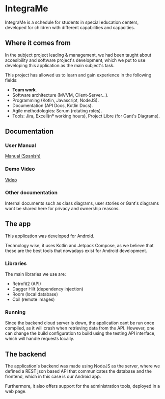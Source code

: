 # IntegraMe
IntegraMe is a schedule for students in special education centers, developed for children with
different capabilities and capacities.

## Where it comes from
In the subject project leading & management, we had been taught about accesibility and software project's
development, which we put to use developing this application as the main subject's task.

This project has allowed us to learn and gain experience in the following fields:
- **Team work**.
- Software architecture (MVVM, Client-Server...).
- Programming (Kotlin, Javascript, NodeJS).
- Documentation (API Docs, Kotlin Docs).
- Agile methodologies: Scrum (rotating roles).
- Tools: Jira, Excell(nº working hours), Project Libre (for Gant's Diagrams).


## Documentation
### User Manual
[Manual (Spanish)](./docs/IntegraMe%20-%20Manual%20de%20usuario.pdf)

### Demo Video
[Video](https://drive.google.com/file/d/1_YsjN3gcTFMF-7AKU8YTBJ_OMu0nzLfL/view?usp=sharing "IntegraMe Demo")

### Other documentation
Internal documents such as class diagrams, user stories or Gant's diagrams wont be shared here for privacy and ownership reasons.


## The app
This application was developed for Android. 

Technology wise, it uses Kotlin and Jetpack Compose, as we believe that these are the best
tools that nowadays exist for Android development.

### Libraries
The main libraries we use are:
- Retrofit2 (API)
- Dagger Hilt (dependency injection)
- Room (local database)
- Coil (remote images)

### Running
Since the backend cloud server is down, the application cant be run once compiled, as it will crash when retrieving data from the API.
However, one can change the build configuration to build using the testing API interface, which will handle requests locally.


## The backend
The application's backend was made using NodeJS as the server, where we defined a REST json based
API that communicates the database and the frontend, which in this case is our Android app.

Furthermore, it also offers support for the administration tools, deployed in a web page.
